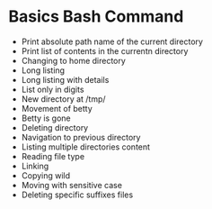 # Basics Bash Command

- Print absolute path name of the current directory
- Print list of contents in the currentn directory
- Changing to home directory
- Long listing
- Long listing with details
- List only in digits
- New directory at /tmp/
- Movement of betty
- Betty is gone
- Deleting directory
- Navigation to previous directory
- Listing multiple directories content
- Reading file type
- Linking
- Copying wild
- Moving with sensitive case
- Deleting specific suffixes files
